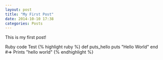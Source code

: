 ```yaml
---
layout: post
title: "My First Post"
date: 2014-10-10 17:38
categories: Posts
---
```


This is my first post!

Ruby code Test
{% highlight ruby %}
def puts_hello
  puts "Hello World"
end
#=> Prints "hello world"
{% endhighlight %}
